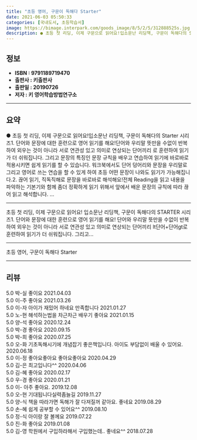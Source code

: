 ```yaml
---
title: "초등 영어, 구문이 독해다 Starter"
date: 2021-06-03 05:50:33
categories: [국내도서, 초등학습서]
image: https://bimage.interpark.com/goods_image/8/5/2/5/312888525s.jpg
description: ● 초등 첫 리딩, 이제 구문으로 읽어요!입소문난 리딩책, 구문이 독해다의 Starter 시리즈1. 단어와 문장에 대한 훈련으로 영어 읽기를 해요!단어와 우리말 뜻만을 수없이 반복하여 외우는 것이 아니라 서로 연관성 있고 의미로 연상되는 단어끼리 로 훈련하여 읽기가 더 쉬워집니다. 그
---
```


## **정보**

- **ISBN : 9791189719470**
- **출판사 : 키출판사**
- **출판일 : 20190726**
- **저자 : 키 영어학습방법연구소**

------



## **요약**

●  초등 첫 리딩, 이제 구문으로 읽어요!입소문난 리딩책, 구문이 독해다의 Starter 시리즈1. 단어와 문장에 대한 훈련으로 영어 읽기를 해요!단어와 우리말 뜻만을 수없이 반복하여 외우는 것이 아니라 서로 연관성 있고 의미로 연상되는 단어끼리 로 훈련하여 읽기가 더 쉬워집니다. 그리고 문장의 특징인 문장 규칙을 배우고 연습하여 읽기에 바로바로 적용시키면 쉽게 읽기를 할 수 있습니다. 워크북에서도 단어 덩어리와 문장을 우리말로 그리고 영어로 쓰는 연습을 할 수 있게 하여 초등 어떤 문장이 나와도 읽기가 가능해집니다.2. 끊어 읽기, 직독직해로 문장을 바로바로 해석해요!전체 Reading을 읽고 내용을 파악하는 기본기와 함께 좀더 정확하게 읽기 위해서 앞에서 배운 문장의 규칙에 따라 끊어 읽고 해석합니다. ...

------

초등 첫 리딩, 이제 구문으로 읽어요!
입소문난 리딩책, 구문이 독해다의 STARTER 시리즈1. 단어와 문장에 대한 훈련으로 영어 읽기를 해요!
단어와 우리말 뜻만을 수없이 반복하여 외우는 것이 아니라 서로 연관성 있고 의미로 연상되는 단어끼리 lt단어+단어gt로 훈련하여 읽기가 더 쉬워집니다. 그리고... 

------


초등 영어, 구문이 독해다 Starter 

------


## **리뷰** 

5.0 박-실 좋이요 2021.04.03 <br/>5.0 이-주 좋아요 2021.03.26 <br/>5.0 이-자 아이가 재밌어 하네요 만족합니다 2021.01.27 <br/>5.0 노-현 해석하는법을 차근차근 배우기 좋아요 2021.01.15 <br/>5.0 양-석 좋아요 2020.12.24 <br/>5.0 박-경 좋아요  2020.09.15 <br/>5.0 박-희 좋아요 2020.07.25 <br/>5.0 오-화 기초독해시기에 개념잡기 좋은책입니다.
아이도 부담없이 배울 수 있어요. 2020.06.18 <br/>5.0 이-정 좋아요좋아요 좋아요좋아요  2020.04.29 <br/>5.0 김-은 최고입니다^^ 2020.04.06 <br/>5.0 김-혜 좋아요 2020.02.17 <br/>5.0 우-경 좋아요 2020.01.21 <br/>5.0 이- 아주 좋아요. 2019.12.08 <br/>5.0 오-현 기대됩니다실력좀늘길 2019.11.27 <br/>5.0 양-식 책을 따라가면 독해가 잘 다져질꺼 같아요. 좋네요 2019.08.29 <br/>5.0 손-혜 쉽게 공부할 수 있어요^^ 2019.08.10 <br/>5.0 정-식 아이랑 잘 볼께요 2019.07.22 <br/>5.0 진-화 좋아요 2019.01.08 <br/>5.0 김-영 학원에서 구입하라해서 구입했는데.. 좋네요^^ 2018.07.28 <br/>